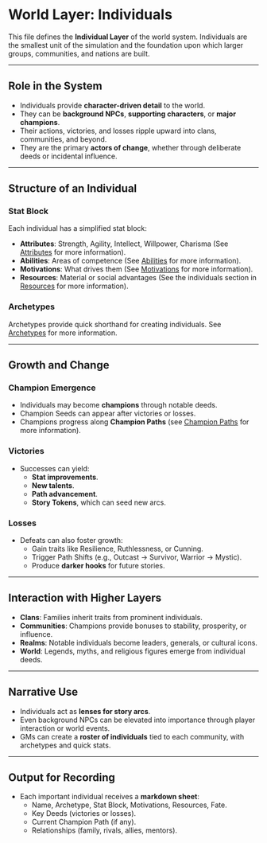 # World Layer: Individuals

This file defines the **Individual Layer** of the world system. Individuals are the smallest unit of the simulation and the foundation upon which larger groups, communities, and nations are built.

---

## Role in the System
- Individuals provide **character-driven detail** to the world.  
- They can be **background NPCs**, **supporting characters**, or **major champions**.  
- Their actions, victories, and losses ripple upward into clans, communities, and beyond.  
- They are the primary **actors of change**, whether through deliberate deeds or incidental influence.  

---

## Structure of an Individual

### Stat Block
Each individual has a simplified stat block:
- **Attributes**: Strength, Agility, Intellect, Willpower, Charisma (See [Attributes](attributes.md) for more information).  
- **Abilities**: Areas of competence (See [Abilities](abilities.md) for more information).  
- **Motivations**: What drives them (See [Motivations](motivations.md) for more information).  
- **Resources**: Material or social advantages (See the individuals section in [Resources](/World%20Layers/resources.md) for more information). 

### Archetypes
Archetypes provide quick shorthand for creating individuals. See [Archetypes](archetypes.md) for more information.  

---

## Growth and Change

### Champion Emergence
- Individuals may become **champions** through notable deeds.  
- Champion Seeds can appear after victories or losses.  
- Champions progress along **Champion Paths** (see [Champion Paths](champion-paths.md) for more information).  

### Victories
- Successes can yield:  
  - **Stat improvements**.  
  - **New talents**.  
  - **Path advancement**.  
  - **Story Tokens**, which can seed new arcs.  

### Losses
- Defeats can also foster growth:  
  - Gain traits like Resilience, Ruthlessness, or Cunning.  
  - Trigger Path Shifts (e.g., Outcast → Survivor, Warrior → Mystic).  
  - Produce **darker hooks** for future stories.  

---

## Interaction with Higher Layers
- **Clans**: Families inherit traits from prominent individuals.  
- **Communities**: Champions provide bonuses to stability, prosperity, or influence.  
- **Realms**: Notable individuals become leaders, generals, or cultural icons.  
- **World**: Legends, myths, and religious figures emerge from individual deeds.  

---

## Narrative Use
- Individuals act as **lenses for story arcs**.  
- Even background NPCs can be elevated into importance through player interaction or world events.  
- GMs can create a **roster of individuals** tied to each community, with archetypes and quick stats.  

---

## Output for Recording
- Each important individual receives a **markdown sheet**:  
  - Name, Archetype, Stat Block, Motivations, Resources, Fate.  
  - Key Deeds (victories or losses).  
  - Current Champion Path (if any).  
  - Relationships (family, rivals, allies, mentors).  
